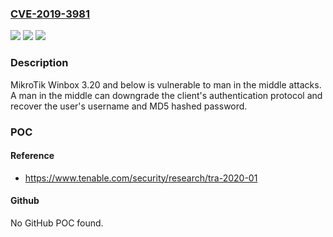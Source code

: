 ### [CVE-2019-3981](https://cve.mitre.org/cgi-bin/cvename.cgi?name=CVE-2019-3981)
![](https://img.shields.io/static/v1?label=Product&message=WinBox&color=blue)
![](https://img.shields.io/static/v1?label=Version&message=n%2Fa&color=blue)
![](https://img.shields.io/static/v1?label=Vulnerability&message=CWE-300&color=brighgreen)

### Description

MikroTik Winbox 3.20 and below is vulnerable to man in the middle attacks. A man in the middle can downgrade the client's authentication protocol and recover the user's username and MD5 hashed password.

### POC

#### Reference
- https://www.tenable.com/security/research/tra-2020-01

#### Github
No GitHub POC found.

